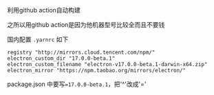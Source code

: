 利用github action自动构建

之所以用github action是因为他机器型号比较全而且不要钱

国内配置 `.yarnrc` 如下

```
registry "http://mirrors.cloud.tencent.com/npm/"
electron_custom_dir "17.0.0-beta.1"
electron_custom_filename "electron-v17.0.0-beta.1-darwin-x64.zip"
electron_mirror "https://npm.taobao.org/mirrors/electron/"
```

package.json 中要写`=17.0.0-beta.1`，把'^'改成'='
